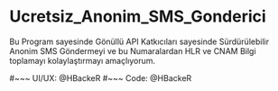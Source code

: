 # Ucretsiz_Anonim_SMS_Gonderici
Bu Program sayesinde Gönüllü API Katkıcıları sayesinde Sürdürülebilir Anonim SMS Göndermeyi ve bu Numaralardan HLR ve CNAM Bilgi toplamayı kolaylaştırmayı amaçlıyorum.

#~~~ UI/UX: @HBackeR
#~~~ Code: @HBackeR

